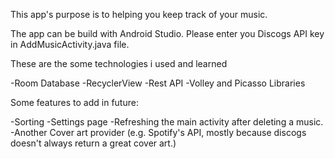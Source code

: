 This app's purpose is to helping you keep track of your music.

The app can be build with Android Studio.
Please enter you Discogs API key in AddMusicActivity.java file.

These are the some technologies i used and learned

-Room Database
-RecyclerView
-Rest API
-Volley and Picasso Libraries

Some features to add in future:

-Sorting
-Settings page
-Refreshing the main activity after deleting a music.
-Another Cover art provider (e.g. Spotify's API, mostly because discogs doesn't always return a great cover art.)
